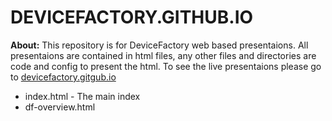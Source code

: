 DEVICEFACTORY.GITHUB.IO
=======================
**About:** This repository is for DeviceFactory web based presentaions.  All presentaions are contained in html files, any other files and directories are code and config to present the html.  To see the live presentaions please go to [devicefactory.gitgub.io](http://devicefactory.github.io)

* index.html - The main index
* df-overview.html

